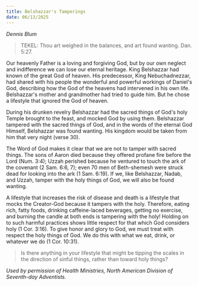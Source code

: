 ```yaml
---
title: Belshazzar's Tamperings
date: 06/13/2025
---
```


_Dennis Blum_

> <p></p>
> TEKEL: Thou art weighed in the balances, and art found wanting. Dan. 5:27.

Our heavenly Father is a loving and forgiving God, but by our own neglect and indifference we can lose our eternal heritage. King Belshazzar had known of the great God of heaven. His predecessor, King Nebuchadnezzar, had shared with his people the wonderful and powerful workings of Daniel's God, describing how the God of the heavens had intervened in his own life. Belshazzar's mother and grandmother had tried to guide him. But he chose a lifestyle that ignored the God of heaven.

During his drunken revelry Belshazzar had the sacred things of God's holy Temple brought to the feast, and mocked God by using them. Belshazzar tampered with the sacred things of God, and in the words of the eternal God Himself, Belshazzar was found wanting. His kingdom would be taken from him that very night (verse 30).

The Word of God makes it clear that we are not to tamper with sacred things. The sons of Aaron died because they offered profane fire before the Lord (Num. 3:4); Uzzah perished because he ventured to touch the ark of the covenant (2 Sam. 6:6, 7); even 70 men of Beth-shemesh were struck dead for looking into the ark (1 Sam. 6:19). If we, like Belshazzar, Nadab, and Uzzah, tamper with the holy things of God, we will also be found wanting.

A lifestyle that increases the risk of disease and death is a lifestyle that mocks the Creator-God because it tampers with the holy. Therefore, eating rich, fatty foods, drinking caffeine-laced beverages, getting no exercise, and burning the candle at both ends is tampering with the holy! Holding on to such harmful practices shows little respect for that which God considers holy (1 Cor. 3:16). To give honor and glory to God, we must treat with respect the holy things of God. We do this with what we eat, drink, or whatever we do (1 Cor. 10:31).

> <callout></callout>
> Is there anything in your lifestyle that might be tipping the scales in the direction of sinful things, rather than toward holy things?

_Used by permission of Health Ministries, North American Division of Seventh-day Adventists._